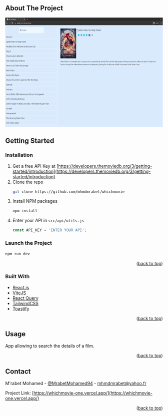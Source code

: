 <div id="top"></div>

<!-- ABOUT THE PROJECT -->

## About The Project

<img src="./whichmovie.png" height="350" alt="wichmovie">

## Getting Started

### Installation

1. Get a free API Key at [https://developers.themoviedb.org/3/getting-started/introduction](https://developers.themoviedb.org/3/getting-started/introduction)
2. Clone the repo
   ```sh
   git clone https://github.com/mhmdmrabet/whichmovie
   ```
3. Install NPM packages
   ```sh
   npm install
   ```
4. Enter your API in `src/api/utils.js`
   ```js
   const API_KEY = 'ENTER YOUR API';
   ```

### Launch the Project

```sh
npm run dev
```

<p align="right">(<a href="#top">back to top</a>)</p>

### Built With

- [React.js](https://reactjs.org/)
- [ViteJS](https://vitejs.dev/)
- [React Query](https://react-query.tanstack.com/)
- [TailwindCSS](https://tailwindcss.com/)
- [Toastify](https://fkhadra.github.io/react-toastify/introduction/)

<p align="right">(<a href="#top">back to top</a>)</p>

<!-- GETTING STARTED -->

<!-- USAGE EXAMPLES -->

## Usage

App allowing to search the details of a film.

<p align="right">(<a href="#top">back to top</a>)</p>

<!-- CONTACT -->

## Contact

M'rabet Mohamed - [@MrabetMohamed94](https://twitter.com/MrabetMohamed94) - mhmdmrabet@yahoo.fr

Project Link: [https://whichmovie-one.vercel.app/](https://whichmovie-one.vercel.app/)

<p align="right">(<a href="#top">back to top</a>)</p>
